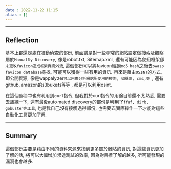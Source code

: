 ```yaml
---
date : 2022-11-22 11:15
alias : []
---
```


---

## Reflection
基本上都還是處在被動偵查的部份, 前面講是對一些尋常的網站設定做搜索及觀察屬於`Manually Discovery`, 像是robot.txt, Sitemap.xml, 還有可能因為使用框架卻`未更改favicon造成框架資訊外洩`, 這個部份可以將favicon經過`md5 hash`之後去`owasp favicon database`尋找, 可能可以獲得一些有用的資訊. 再來是藉由`OSINT`的方式, 即公開資源, 像是wappalyzer`可以用來分析網站所使用的技術, 如框架, cms,等 `, 還有github, amazon的s3bukets等等 , 都是可以利用osint.

在這個過程中也有利用到`curl`指令, 但我對於curl指令的用途目前還不太熟悉, 需要去熟練一下, 還有最後automated discovery的部份是利用了`ffuf, dirb, gobuster等工具`, 也是我自己沒有接觸過得部份, 也需要去實際操作一下才能對這些自動化工具更加了解.

---

## Summary
這個部份主要是藉由不同的資料來源來找到更多關於網站的資訊, 對這些資訊更加了解的話, 將可以大幅增加滲透測試的效率, 因為對目標了解的越多, 所可能發現的漏洞也會越多.

